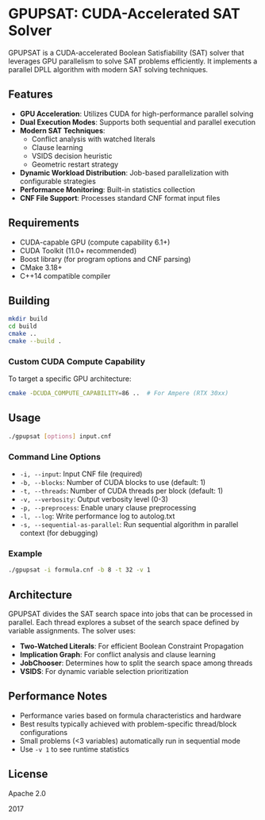 # GPUPSAT: CUDA-Accelerated SAT Solver

GPUPSAT is a CUDA-accelerated Boolean Satisfiability (SAT) solver that leverages GPU parallelism to solve SAT problems efficiently. It implements a parallel DPLL algorithm with modern SAT solving techniques.

## Features

- **GPU Acceleration**: Utilizes CUDA for high-performance parallel solving
- **Dual Execution Modes**: Supports both sequential and parallel execution
- **Modern SAT Techniques**:
  - Conflict analysis with watched literals
  - Clause learning
  - VSIDS decision heuristic
  - Geometric restart strategy
- **Dynamic Workload Distribution**: Job-based parallelization with configurable strategies
- **Performance Monitoring**: Built-in statistics collection
- **CNF File Support**: Processes standard CNF format input files

## Requirements

- CUDA-capable GPU (compute capability 6.1+)
- CUDA Toolkit (11.0+ recommended)
- Boost library (for program options and CNF parsing)
- CMake 3.18+
- C++14 compatible compiler

## Building

```bash
mkdir build
cd build
cmake ..
cmake --build .
```

### Custom CUDA Compute Capability

To target a specific GPU architecture:

```bash
cmake -DCUDA_COMPUTE_CAPABILITY=86 ..  # For Ampere (RTX 30xx)
```

## Usage

```bash
./gpupsat [options] input.cnf
```

### Command Line Options

- `-i, --input`: Input CNF file (required)
- `-b, --blocks`: Number of CUDA blocks to use (default: 1)
- `-t, --threads`: Number of CUDA threads per block (default: 1)
- `-v, --verbosity`: Output verbosity level (0-3)
- `-p, --preprocess`: Enable unary clause preprocessing
- `-l, --log`: Write performance log to autolog.txt
- `-s, --sequential-as-parallel`: Run sequential algorithm in parallel context (for debugging)

### Example

```bash
./gpupsat -i formula.cnf -b 8 -t 32 -v 1
```

## Architecture

GPUPSAT divides the SAT search space into jobs that can be processed in parallel. Each thread explores a subset of the search space defined by variable assignments. The solver uses:

- **Two-Watched Literals**: For efficient Boolean Constraint Propagation
- **Implication Graph**: For conflict analysis and clause learning
- **JobChooser**: Determines how to split the search space among threads
- **VSIDS**: For dynamic variable selection prioritization

## Performance Notes

- Performance varies based on formula characteristics and hardware
- Best results typically achieved with problem-specific thread/block configurations
- Small problems (<3 variables) automatically run in sequential mode
- Use `-v 1` to see runtime statistics

## License

Apache 2.0

2017
